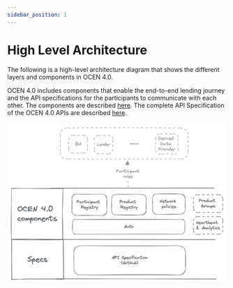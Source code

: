 ```yaml
---
sidebar_position: 1
---
```


# High Level Architecture

The following is a high-level architecture diagram that shows the different layers and components in OCEN 4.0. 

OCEN 4.0 includes components that enable the end-to-end lending journey and the API specifications for the participants to communicate with each other. The components are described [here](../components/components_overview.md). The complete API Specification of the OCEN 4.0 APIs are described [here](../../api).

![OCEN Architecture](./_images/ocen_archiitecture.png "OCEN Architecture")